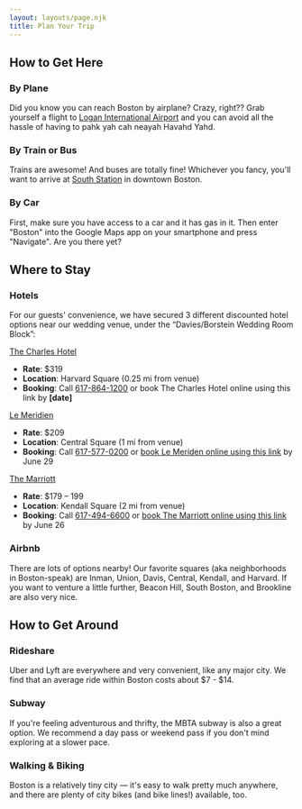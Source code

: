 ```yaml
---
layout: layouts/page.njk
title: Plan Your Trip
---
```

## How to Get Here

### By Plane

Did you know you can reach Boston by airplane? Crazy, right?? Grab yourself a flight to [Logan International Airport](http://www.massport.com/logan-airport/) and you can avoid all the hassle of having to pahk yah cah neayah Havahd Yahd.

### By Train or Bus

Trains are awesome! And buses are totally fine! Whichever you fancy, you'll want to arrive at [South Station](https://www.south-station.net/) in downtown Boston. 

### By Car

First, make sure you have access to a car and it has gas in it. Then enter "Boston" into the Google Maps app on your smartphone and press "Navigate". Are you there yet?

## Where to Stay

### Hotels

For our guests' convenience, we have secured 3 different discounted hotel options near our wedding venue, under the “Davies/Borstein Wedding Room Block”:

[The Charles Hotel](https://goo.gl/maps/h4Y6Hsb5WNZ6CJQ56) 

* **Rate**: $319 
* **Location**: Harvard Square (0.25 mi from venue) 
* **Booking**: Call [617-864-1200](tel:6178641200) or book The Charles Hotel online using this link by **\[date]**

[Le Meridien](https://goo.gl/maps/Bs52XamKjugYJxyU6) 

* **Rate**: $209 
* **Location**: Central Square (1 mi from venue) 
* **Booking**: Call [617-577-0200](tel:6175770200) or [book Le Meriden online using this link](https://www.marriott.com/event-reservations/reservation-link.mi?id=1582736236051&key=GRP&app=resvlink) by June 29

[The Marriott](https://goo.gl/maps/KJxcu23ywJZvkWKc7) 

* **Rate**: $179 – 199 
* **Location**: Kendall Square (2 mi from venue) 
* **Booking**: Call [617-494-6600](tel:6174946600) or [book The Marriott online using this link](https://www.marriott.com/event-reservations/reservation-link.mi?id=1582060556263&key=GRP&app=resvlink) by June 26

### Airbnb

There are lots of options nearby! Our favorite squares (aka neighborhoods in Boston-speak) are Inman, Union, Davis, Central, Kendall, and Harvard. If you want to venture a little further, Beacon Hill, South Boston, and Brookline are also very nice.

## How to Get Around

### Rideshare

Uber and Lyft are everywhere and very convenient, like any major city. We find that an average ride within Boston costs about $7 - $14.

### Subway

If you're feeling adventurous and thrifty, the MBTA subway is also a great option. We recommend a day pass or weekend pass if you don't mind exploring at a slower pace.

### Walking & Biking

Boston is a relatively tiny city — it's easy to walk pretty much anywhere, and there are plenty of city bikes (and bike lines!) available, too.
